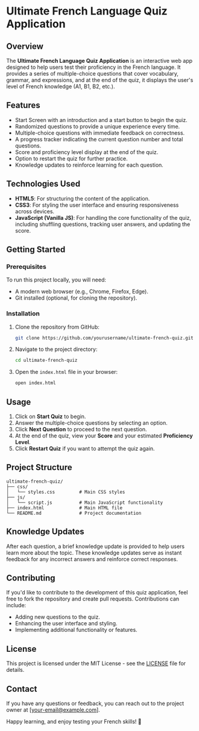 # Ultimate French Language Quiz Application

## Overview
The **Ultimate French Language Quiz Application** is an interactive web app designed to help users test their proficiency in the French language. It provides a series of multiple-choice questions that cover vocabulary, grammar, and expressions, and at the end of the quiz, it displays the user's level of French knowledge (A1, B1, B2, etc.).

## Features
- Start Screen with an introduction and a start button to begin the quiz.
- Randomized questions to provide a unique experience every time.
- Multiple-choice questions with immediate feedback on correctness.
- A progress tracker indicating the current question number and total questions.
- Score and proficiency level display at the end of the quiz.
- Option to restart the quiz for further practice.
- Knowledge updates to reinforce learning for each question.

## Technologies Used
- **HTML5**: For structuring the content of the application.
- **CSS3**: For styling the user interface and ensuring responsiveness across devices.
- **JavaScript (Vanilla JS)**: For handling the core functionality of the quiz, including shuffling questions, tracking user answers, and updating the score.

## Getting Started
### Prerequisites
To run this project locally, you will need:
- A modern web browser (e.g., Chrome, Firefox, Edge).
- Git installed (optional, for cloning the repository).

### Installation
1. Clone the repository from GitHub:
   ```sh
   git clone https://github.com/yourusername/ultimate-french-quiz.git
   ```
2. Navigate to the project directory:
   ```sh
   cd ultimate-french-quiz
   ```
3. Open the `index.html` file in your browser:
   ```sh
   open index.html
   ```

## Usage
1. Click on **Start Quiz** to begin.
2. Answer the multiple-choice questions by selecting an option.
3. Click **Next Question** to proceed to the next question.
4. At the end of the quiz, view your **Score** and your estimated **Proficiency Level**.
5. Click **Restart Quiz** if you want to attempt the quiz again.

## Project Structure
```
ultimate-french-quiz/
├── css/
│   └── styles.css         # Main CSS styles
├── js/
│   └── script.js          # Main JavaScript functionality
├── index.html             # Main HTML file
└── README.md              # Project documentation
```

## Knowledge Updates
After each question, a brief knowledge update is provided to help users learn more about the topic. These knowledge updates serve as instant feedback for any incorrect answers and reinforce correct responses.

## Contributing
If you'd like to contribute to the development of this quiz application, feel free to fork the repository and create pull requests. Contributions can include:
- Adding new questions to the quiz.
- Enhancing the user interface and styling.
- Implementing additional functionality or features.

## License
This project is licensed under the MIT License - see the [LICENSE](LICENSE) file for details.

## Contact
If you have any questions or feedback, you can reach out to the project owner at [your-email@example.com].

Happy learning, and enjoy testing your French skills! 🎉